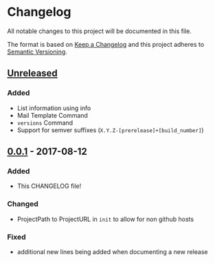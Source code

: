 # Changelog

All notable changes to this project will be documented in this file.

The format is based on [Keep a Changelog](http://keepachangelog.com/en/1.0.0/)
and this project adheres to [Semantic Versioning](http://semver.org/spec/v2.0.0.html).

## [Unreleased]
### Added
- List information using info
- Mail Template Command
- `versions` Command
- Support for semver suffixes (`X.Y.Z-[prerelease]+[build_number]`)

## [0.0.1] - 2017-08-12

### Added

- This CHANGELOG file!

### Changed

- ProjectPath to ProjectURL in `init` to allow for non github hosts

### Fixed

- additional new lines being added when documenting a new release

[unreleased]: https://github.com/nicwest/kacl/compare/0.0.1...HEAD
[0.0.1]: https://github.com/nicwest/kacl/compare/TAIL...0.0.1
